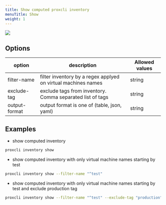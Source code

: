 ```yaml
---
title: Show computed proxcli inventory
menuTitle: Show
weight: 1
---
```


![](/images/proxcli_inventory_show_help.png)

## Options

|option|description|Allowed values|
|---|---|---|
|filter-name|filter inventory by a regex applyed on virtual machines names|string|
|exclude-tag|exclude tags from inventory. Comma separated list of tags|string|
|output-format|output format is one of (table, json, yaml)|string|

## Examples

- show computed inventory

```bash
proxcli inventory show
```

- show computed inventory with only virtual machine names starting by test

```bash
proxcli inventory show --filter-name "^test"
```

- show computed inventory with only virtual machine names starting by test and exclude production tag

```bash
proxcli inventory show --filter-name "^test" --exclude-tag "production"
```
